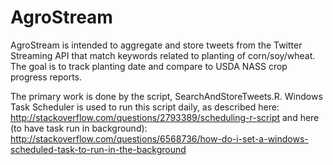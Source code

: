 # AgroStream
AgroStream is intended to aggregate and store tweets from
the Twitter Streaming API that match keywords related to 
planting of corn/soy/wheat. The goal is to track planting 
date and compare to USDA NASS crop progress reports.

The primary work is done by the script, SearchAndStoreTweets.R.
Windows Task Scheduler is used to run this script daily, as described here:
http://stackoverflow.com/questions/2793389/scheduling-r-script
and here (to have task run in background):
http://stackoverflow.com/questions/6568736/how-do-i-set-a-windows-scheduled-task-to-run-in-the-background
